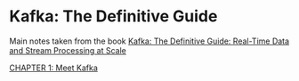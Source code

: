 # Kafka: The Definitive Guide

Main notes taken from the book [Kafka: The Definitive Guide: Real-Time Data and Stream Processing at Scale](https://a.co/d/7GZmuD8)

[CHAPTER 1: Meet Kafka](./Chapter1)

